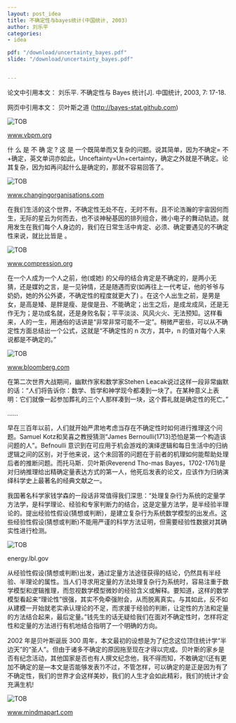 ```yaml
---
layout: post_idea  
title: 不确定性与bayes统计(中国统计, 2003)
author: 刘乐平
categories:
- idea 

pdf: "/download/uncertainty_bayes.pdf"  
slide: "/download/uncertainty_bayes.pdf"  


---
```


论文中引用本文：
刘乐平. 不确定性与 Bayes 统计[J]. 中国统计, 2003, 7: 17-18.

网页中引用本文：
贝叶斯之道 (http://bayes-stat.github.com)



![TOB](https://bayes-stat.github.com/images/200302.png)

www.vbpm.org 

什 么 是 不 确 定 ? 这 是 一个既简单而又复杂的问题。说其简单，因为不确定= 不+确定，英文单词亦如此，Unceftainty=Un+certainty，确定之外就是不确定。论其复杂，因为如再问起什么是确定的，那就不容易回答了。

![TOB](https://bayes-stat.github.com/images/200303.jpg)

www.changingorganisations.com

在我们生活的这个世界，不确定性无处不在，无时不有。且不论浩瀚的宇宙因何而生，无际的星云为何而去，也不谈神秘基因的排列组合，微小电子的舞动轨迹。就用发生在我们每个人身边的，我们在日常生活中肯定、必须、确定要遇见的不确定性来说，就比比皆是 。

![TOB](https://bayes-stat.github.com/images/200304.jpg)

www.compression.org 

在一个人成为一个人之前，他(或她) 的父母的结合肯定是不确定的，是两小无猜，还是媒妁之言，是一见钟情，还是随遇而安(如再往上一代考证，他的爷爷与奶奶，她的外公外婆，不确定性的程度就更大了) 。在这个人出生之前，是男是女，是高是矮、是胖是瘦、是俊是丑、不能确定；出生之后，是成龙成凤，还是无作无为；是功成名就，还是身败名裂；平平淡淡、风风火火、无法预知。这样看来，人的一生，用通俗的话讲是“非常非常可能不一定”。稍微严密些，可以从不确定性方面总结出一个公式，这就是“不确定性的 n 次方，其中，n 的值对每个人来说都是不确定的。”

![TOB](https://bayes-stat.github.com/images/200305.png)

www.bloomberg.com 

在第二次世界大战期间，幽默作家和数学家Stehen Leacak说过这样一段非常幽默的话：“人们将告诉你：数学、哲学和神学现今都凑到一块了。在某种意义上表明：它们就像一起参加葬礼的三个人那样凑到一块，这个葬礼就是确定性的死亡。”

……

早在三百年以前，人们就开始严肃地考虑当存在不确定性时如何进行推理这个问题。Samuel Kotz和吴喜之教授猜测“James Bernoulli(1713)恐怕是第一个构造该问题的人”。Befnoulli 意识到在可应用于机会游戏的演绎逻辑和每日生活中的归纳逻辑之间的区别，对于他来说，这个未回答的问题在于前者的机理如何能帮助处理后者的推断问题。而托马斯．贝叶斯(Reverend Tho-mas Bayes，1702-1761)是对归纳推理给出精确定量表达方式的第一人，他死后发表的论文，应该作为归纳演绎科学史上最著名的经典文献之一。

我国著名科学家钱学森的一段话非常值得我们深思：“处理复杂行为系统的定量学方法学，是科学理论、经验和专家判断力的结合，这是定量方法学，是半经验半理论的。提出经验性假设(猜想或判断)，是建立复杂行为系统数学模型的出发点。这些经验性假设(猜想或判断)不能用严谨的科学方法证明，但需要经验性数据对其确实性进行检测。

![TOB](https://bayes-stat.github.com/images/200309.gif)

energy.lbl.gov

从经验性假设(猜想或判断)出发，通过定量方法途径获得的结论，仍然具有半经验、半理论的属性。当人们寻求用定量的方法处理复杂行为系统时，容易注重于数学模型和逻辑推理，而忽视数学模型微妙的经验含义或解释。要知道，这样的数学模型看起来“理论性”很强，其实不免牵强附会，从而脱离真实。与其如此，反不如从建模一开始就老实承认理论的不足，而求援于经验的判断，让定性的方法和定量的方法结合起来，最后定量。”钱先生的话无疑给我们在面对不确定性时，怎样将定性和定量的方法进行有机地结合指明了一个明确的方向。

2002 年是贝叶斯诞辰 300 周年，本文最初的设想是为了纪念这位顶住统计学“半边天”的“圣人”。但由于诸多不确定的原因拖至现在才得以完成。贝叶斯的家乡是否有纪念活动，其他国家是否也有人撰文纪念他，我不得而知，不敢确定!(还有更加不确定的是—本文是否能够发表?)不过，不管怎样，可以确定的是正是因为有了不确定性，我们的世界才会这样美妙，我们的人生才会如此精彩，我们的统计才会充满生机!


![TOB](https://bayes-stat.github.com/images/200310.jpg)

www.mindmapart.com
